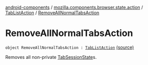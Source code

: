 [android-components](../../index.md) / [mozilla.components.browser.state.action](../index.md) / [TabListAction](index.md) / [RemoveAllNormalTabsAction](./-remove-all-normal-tabs-action.md)

# RemoveAllNormalTabsAction

`object RemoveAllNormalTabsAction : `[`TabListAction`](index.md) [(source)](https://github.com/mozilla-mobile/android-components/blob/master/components/browser/state/src/main/java/mozilla/components/browser/state/action/BrowserAction.kt#L115)

Removes all non-private [TabSessionState](../../mozilla.components.browser.state.state/-tab-session-state/index.md)s.

